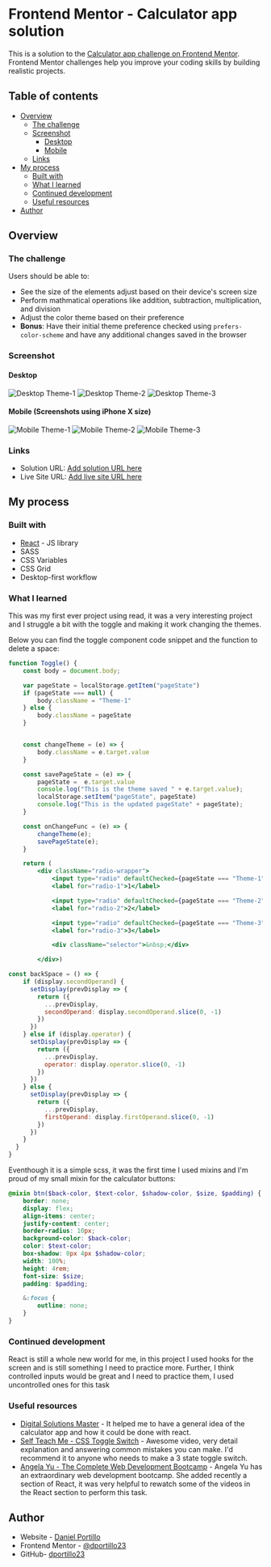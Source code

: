 # Frontend Mentor - Calculator app solution

This is a solution to the [Calculator app challenge on Frontend Mentor](https://www.frontendmentor.io/challenges/calculator-app-9lteq5N29). Frontend Mentor challenges help you improve your coding skills by building realistic projects. 

## Table of contents

- [Overview](#overview)
  - [The challenge](#the-challenge)
  - [Screenshot](#screenshot)
    - [Desktop](#Desktop)
    - [Mobile](#Mobile)
  - [Links](#links)
- [My process](#my-process)
  - [Built with](#built-with)
  - [What I learned](#what-i-learned)
  - [Continued development](#continued-development)
  - [Useful resources](#useful-resources)
- [Author](#author)

## Overview

### The challenge

Users should be able to:

- See the size of the elements adjust based on their device's screen size
- Perform mathmatical operations like addition, subtraction, multiplication, and division
- Adjust the color theme based on their preference
- **Bonus**: Have their initial theme preference checked using `prefers-color-scheme` and have any additional changes saved in the browser

### Screenshot

#### Desktop
![Desktop Theme-1]("./public/screenshots/Calculator_App-Theme-1.png")
![Desktop Theme-2]("./public/screenshots/Calculator_App-Theme-2.png")
![Desktop Theme-3]("./public/screenshots/Calculator_App-Theme-3.png")

#### Mobile (Screenshots using iPhone X size)
![Mobile Theme-1]("./public/screenshots/Calculator_App-Mobile-Theme-1.png")
![Mobile Theme-2]("./public/screenshots/Calculator_App-Mobile-Theme-2.png")
![Mobile Theme-3]("./public/screenshots/Calculator_App-Mobile-Theme-3.png")



### Links

- Solution URL: [Add solution URL here](https://your-solution-url.com)
- Live Site URL: [Add live site URL here](https://your-live-site-url.com)

## My process

### Built with

- [React](https://reactjs.org/) - JS library
- SASS
- CSS Variables
- CSS Grid
- Desktop-first workflow


### What I learned

This was my first ever project using read, it was a very interesting project and I struggle a bit with the toggle and making it work changing the themes.

Below you can find the toggle component code snippet and the function to delete a space:

```jsx
function Toggle() {
    const body = document.body;

    var pageState = localStorage.getItem("pageState")
    if (pageState === null) {
        body.className = "Theme-1"
    } else {
        body.className = pageState
    }


    const changeTheme = (e) => {
        body.className = e.target.value
    }

    const savePageState = (e) => {
        pageState =  e.target.value
        console.log("This is the theme saved " + e.target.value);
        localStorage.setItem("pageState", pageState)
        console.log("This is the updated pageState" + pageState);
    }

    const onChangeFunc = (e) => {
        changeTheme(e);
        savePageState(e);
    }

    return (
        <div className="radio-wrapper">
            <input type="radio" defaultChecked={pageState === "Theme-1" ? true : false} name="theme" value="Theme-1" className="theme-1" id="radio-1" onChange={onChangeFunc} />
            <label for="radio-1">1</label>

            <input type="radio" defaultChecked={pageState === "Theme-2" ? true : false} name="theme" value="Theme-2" className="theme-2" id="radio-2" onChange={onChangeFunc} />
            <label for="radio-2">2</label>

            <input type="radio" defaultChecked={pageState === "Theme-3" ? true : false} name="theme" value="Theme-3" className="theme-3" id="radio-3" onChange={onChangeFunc} />
            <label for="radio-3">3</label>

            <div className="selector">&nbsp;</div>

        </div>)
```

```jsx
const backSpace = () => {
    if (display.secondOperand) {
      setDisplay(prevDisplay => {
        return ({
          ...prevDisplay,
          secondOperand: display.secondOperand.slice(0, -1)
        })
      })
    } else if (display.operator) {
      setDisplay(prevDisplay => {
        return ({
          ...prevDisplay,
          operator: display.operator.slice(0, -1)
        })
      })
    } else {
      setDisplay(prevDisplay => {
        return ({
          ...prevDisplay,
          firstOperand: display.firstOperand.slice(0, -1)
        })
      })
    }
  }
}
```

Eventhough it is a simple scss, it was the first time I used mixins and I'm proud of my small mixin for the calculator buttons:

```Scss
@mixin btn($back-color, $text-color, $shadow-color, $size, $padding) {
    border: none;
    display: flex;
    align-items: center;
    justify-content: center;
    border-radius: 10px;
    background-color: $back-color;
    color: $text-color;
    box-shadow: 0px 4px $shadow-color;
    width: 100%;
    height: 4rem;
    font-size: $size;
    padding: $padding;

    &:focus {
        outline: none;
    }
}
```
### Continued development

React is still a whole new world for me, in this project I used hooks for the screen and is still something I need to practice more. Further, I think controlled inputs would be great and I need to practice them, I used uncontrolled ones for this task

### Useful resources

- [Digital Solutions Master](https://www.youtube.com/watch?v=hpfDRnijdPE) - It helped me to have a general idea of the calculator app and how it could be done with react.
- [Self Teach Me - CSS Toggle Switch](https://www.youtube.com/watch?v=LVPmYBgBdeM) - Awesome video, very detail explanation and answering common mistakes you can make. I'd recommend it to anyone who needs to make a 3 state toggle switch.
- [Angela Yu - The Complete Web Development Bootcamp](https://www.udemy.com/course/the-complete-web-development-bootcamp) - Angela Yu has an extraordinary web development bootcamp. She added recently a section of React, it was very helpful to rewatch some of the videos in the React section to perform this task.

## Author

- Website - [Daniel Portillo](https://dportillo23.github.io/My-Personal-Site/)
- Frontend Mentor - [@dportillo23](https://www.frontendmentor.io/profile/dportillo23)
- GitHub- [dportillo23](https://github.com/dportillo23)